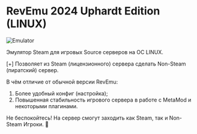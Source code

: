 # RevEmu 2024 Uphardt Edition (LINUX)

![Emulator](https://i.ibb.co/VmfZRKk/image.png)

Эмулятор Steam для игровых Source серверов на ОС LINUX.

[+] Позволяет из Steam (лицензионного) сервера сделать Non-Steam (пиратский) сервер.

В чём отличие от обычной версии RevEmu:

1. Более удобный конфиг (настройка);
2. Повышенная стабильность игрового сервера в работе с MetaMod и некоторыми плагинами.

Не беспокойтесь! На сервер смогут заходить как Steam, так и Non-Steam Игроки. 🪬
